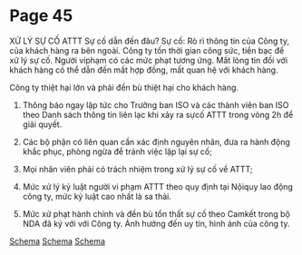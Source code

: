 # Page 45

 XỬ LÝ SỰ CỐ ATTT  Sự cố dẫn đến đâu? 
 Sự cố: Rò rì thông tin của Công ty, của khách hàng ra bên ngoài.
 Công ty tốn thời gian công sức,  tiền bạc để xử lý sự cố. Người viphạm có các mức phạt tương ứng.
 Mất lòng tin đối với khách hàng  có thể dẫn đến mất hợp đồng, mất quan hệ với khách hàng. 

 Công ty thiệt hại lớn và phải đền  bù thiệt hại cho khách hàng. 

 1. Thông báo ngay lập tức cho Trưởng ban ISO và các thành  viên ban ISO theo Danh sách thông tin liên lạc khi xảy ra sựcố ATTT trong vòng 2h để giải quyết.

2.  Các bộ phận có liên quan cần xác định nguyên nhân, đưa ra hành động khắc phục, phòng ngừa để tránh việc lặp lại sự cố;
3.  Mọi nhân viên phải có trách nhiệm trong xử lý sự cố về ATTT; 
4.  Mức xử lý kỷ luật người vi phạm ATTT theo quy định tại Nộiquy lao động công ty, mức kỷ luật cao nhất là sa thải.

5.  Mức xử phạt hành chính và đền bù tổn thất sự cố theo Camkết trong bộ NDA đã ký với với Công ty.
 Ảnh hưởng đến uy tín, hình ảnh  của công ty. 

[Schema](page_45_img_0.png)
[Schema](page_45_img_1.png)
[Schema](page_45_img_2.png)
